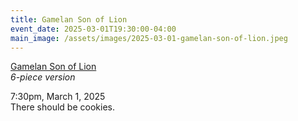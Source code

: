 ```yaml
---
title: Gamelan Son of Lion
event_date: 2025-03-01T19:30:00-04:00
main_image: /assets/images/2025-03-01-gamelan-son-of-lion.jpeg
---
```


[Gamelan Son of Lion](https://open.spotify.com/album/25xBMs0kNRtcnWGr8tCLnu)<br>
*6-piece version*

7:30pm, March 1, 2025<br>
There should be cookies.
